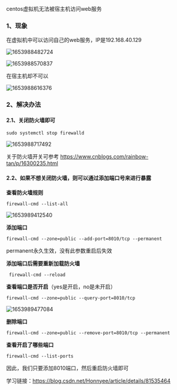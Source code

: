 centos虚拟机无法被宿主机访问web服务

### 1、现象

在虚拟机中可以访问自己的web服务，IP是192.168.40.129

![1653988482724](C:\Users\dell\AppData\Roaming\Typora\typora-user-images\1653988482724.png)

![1653988570837](C:\Users\dell\AppData\Roaming\Typora\typora-user-images\1653988570837.png)

在宿主机却不可以

![1653988616376](C:\Users\dell\AppData\Roaming\Typora\typora-user-images\1653988616376.png)

### 2、解决办法

#### 2.1、关闭防火墙即可

```
sudo systemctl stop firewalld
```

![1653988717492](C:\Users\dell\AppData\Roaming\Typora\typora-user-images\1653988717492.png)

关于防火墙开关可参考 https://www.cnblogs.com/rainbow-tan/p/16300235.html

#### 2.2、如果不想关闭防火墙，则可以通过添加端口号来进行暴露

 **查看防火墙规则** 

```
firewall-cmd --list-all
```

![1653989412540](C:\Users\dell\AppData\Roaming\Typora\typora-user-images\1653989412540.png)

**添加端口**

```
firewall-cmd --zone=public --add-port=8010/tcp --permanent  
```

permanent永久生效，没有此参数重启后失效

**添加端口后需要重新加载防火墙**

```
 firewall-cmd --reload 
```

**查看端口是否开启**（yes是开启，no是未开启）

```
firewall-cmd --zone=public --query-port=8010/tcp
```

![1653989477084](C:\Users\dell\AppData\Roaming\Typora\typora-user-images\1653989477084.png)

**删除端口**

```
firewall-cmd --zone=public --remove-port=8010/tcp --permanent
```

**查看开启了哪些端口**

```
firewall-cmd --list-ports
```

因此，我们只要添加8010端口，然后重启防火墙即可

学习链接：https://blog.csdn.net/Honnyee/article/details/81535464